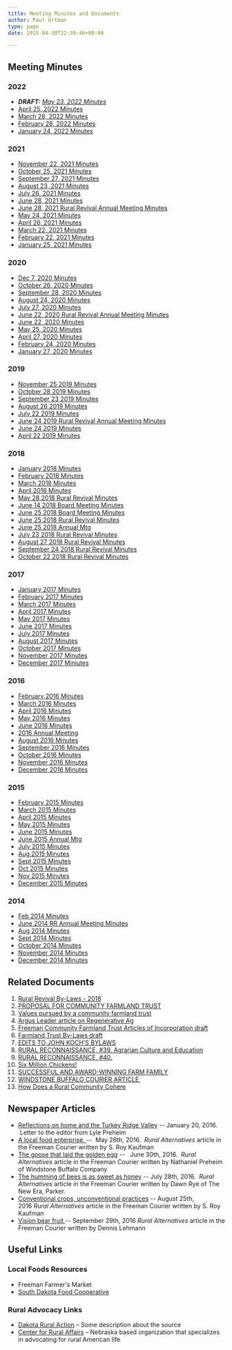 ```yaml
---
title: Meeting Minutes and Documents
author: Paul Ortman
type: page
date: 2015-04-30T22:39:46+00:00

---
```

## Meeting Minutes

### 2022
* _**DRAFT:** [May 23, 2022 Minutes](/2022/may-23-2022-rural-revival-minutes.pdf)_
* [April 25, 2022 Minutes](/2022/april-25-2022-rural-revival-minutes.pdf)
* [March 28, 2022 Minutes](/2022/march-28-2022-rural-revival-minutes.pdf)
* [February 28, 2022 Minutes](/2022/february-28-2022-rural-revival-minutes.pdf)
* [January 24, 2022 Minutes](/2022/january-24-2022-rural-revival-minutes.pdf)

### 2021
* [November 22, 2021 Minutes](/2021/november-22-2021-rural-revival-minutes.pdf)
* [October 25, 2021 Minutes](/2021/october-25-2021-rural-revival-minutes.pdf)
* [September 27, 2021 Minutes](/2021/september-27-2021-rural-revival-minutes.pdf)
* [August 23, 2021 Minutes](/2021/august-23-2021-rural-revival-minutes.pdf)
* [July 26, 2021 Minutes](/2021/july-26-2021-rural-revival-minutes.pdf)
* [June 28, 2021 Minutes](/2021/june-28-2021-rural-revival-minutes.pdf)
* [June 28, 2021 Rural Revival Annual Meeting Minutes](/2021/june-28-2021-rural-revival-annual-meeting-minutes.pdf)
* [May 24, 2021 Minutes](/2021/may-24-2021-rural-revival-minutes.pdf)
* [April 26, 2021 Minutes](/2021/april-26-2021-rural-revival-minutes.pdf)
* [March 22, 2021 Minutes](/2021/march-22-2021-rural-revival-minutes.pdf)
* [February 22, 2021 Minutes](/2021/february-22-2021-rural-revival-minutes.pdf)
* [January 25, 2021 Minutes](/2021/january-25-2021-rural-revival-minutes.pdf)


### 2020

* [Dec 7, 2020 Minutes](/2020/december-7-2020-rural-revival-minutes.pdf)
* [October 26, 2020 Minutes](/2020/october-26-2020-rural-revival-minutes.pdf)
* [September 28, 2020 Minutes](/2020/september-28-2020-rural-revival-minutes.pdf)
* [August 24, 2020 Minutes](/2020/august-24-2020-rural-revival-minutes.pdf)
* [July 27, 2020 Minutes](/2020/july-27-2020-rural-revival-minutes.pdf)
* [June 22, 2020 Rural Revival Annual Meeting Minutes](/2020/june-22-2020-rural-revival-annual-meeting-minutes.pdf)
* [June 22, 2020 Minutes](/2020/june-22-2020-rural-revival-minutes.pdf)
* [May 25, 2020 Minutes](/2020/may-25-2020-rural-revival-minutes.pdf)
* [April 27, 2020 Minutes](/2020/april-27-2020-rural-revival-minutes.pdf)
* [February 24, 2020 Minutes](/2020/february-24-2020-rural-revival-minutes.pdf)
* [January 27, 2020 Minutes](/2020/january-27-2020-rural-revival-minutes.pdf)


### 2019
 
* [November 25 2019 Minutes](/2019/november-25-2019-rural-revival-minutes.pdf)
* [October 28 2019 Minutes](/2019/october-28-2019-rural-revival-minutes.pdf)
* [September 23 2019 Minutes](/2019/september-23-2019-rural-revival-minutes.pdf)
* [August 26 2019 Minutes](/2019/august-26-2019-rural-revival-minutes.pdf)
* [July 22 2019 Minutes](/2019/july-22-2019-rural-revival-minutes.pdf)
* [June 24 2019 Rural Revival Annual Meeting Minutes](/2019/june-24-2019-rural-revival-annual-meeting-minutes.pdf)
* [June 24 2019 Minutes](/2019/june-24-2019-rural-revival-minutes.pdf)
* [April 22 2019 Minutes](/2019/april-22-2019-rural-revival-minutes.pdf)


### 2018

* [January 2018 Minutes][8]
* [February 2018 Minutes][9]
* [March 2018 Minutes][10]
* [April 2018 Minutes][11]
* [May 28 2018 Rural Revival Minutes][12]
* [June 14 2018 Board Meeting Minutes][13]
* [June 25 2018 Board Meeting Minutes][14]
* [June 25 2018 Rural Revival Minutes][15]
* [June 25 2018 Annual Mtg][16]
* [July 23 2018 Rural Revival Minutes][17]
* [August 27 2018 Rural Revival Minutes][18]
* [September 24 2018 Rural Revival Minutes][19]
* [October 22 2018 Rural Revival Minutes][20]

### 2017

* [January 2017 Minutes](/2015/04/170102-Minutes.pdf)
* [February 2017 Minutes](/2017/07/170206-Minutes.pdf)
* [March 2017 Minutes](/2017/07/March-2017-Minutes.pdf)
* [April 2017 Minutes](/2017/07/April-2017-Minutes.pdf)
* [May 2017 Minutes][1]
* [June 2017 Minutes][2]
* [July 2017 Minutes][3]
* [August 2017 Minutes][4]
* [October 2017 Minutes][5]
* [November 2017 Minutes][6]
* [December 2017 Miniutes][7]

### 2016

* [February 2016 Minutes](/2015/04/160201-Minutes.pdf)
* [March 2016 Minutes](/2015/04/160307-Minutes.pdf)
* [April 2016 Minutes](/2015/04/160404-Minutes.pdf)
* [May 2016 Minutes](/2015/04/160502-Minutes.pdf)
* [June 2016 Minutes](/2015/04/160606-Minutes.pdf)
* [2016 Annual Meeting](/2015/04/160606-Annual-Mtg.pdf)
* [August 2016 Minutes](/2015/04/160801-Minutes.pdf)
* [September 2016 Minutes](/2015/04/160905-Minutes.pdf)
* [October 2016 Minutes](/2015/04/161003-Minutes.pdf)
* [November 2016 Minutes](/2015/04/161106-Minutes.pdf)
* [December 2016 Minutes](/2015/04/161205-Minutes.pdf)

### 2015

* [February 2015 Minutes](/2015/04/150202-Minutes.pdf)
* [March 2015 Minutes](/2015/04/150304-Minutes.pdf)
* [April 2015 Minutes](/2015/04/150406-Minutes.pdf)
* [May 2015 Minutes](/2015/04/150504-Minutes.pdf)
* [June 2015 Minutes](/2015/04/150602-Minutes.pdf)
* [June 2015 Annual Mtg](/2015/04/150602-Annual-Mtg.pdf)
* [July 2015 Minutes](/2015/04/150706-Minutes.pdf)
* [Aug 2015 Minutes](/2015/04/150803.pdf)
* [Sept 2015 Minutes](/2015/04/150907.pdf)
* [Oct 2015 Minutes](/2015/04/151005-Minutes.pdf)
* [Nov 2015 Minutes](/2015/04/151102-Minutes.pdf)
* [December 2015 Minutes](/2015/04/151207-Minutes.pdf)

### 2014

* [Feb 2014 Minutes](/2015/04/140203-RR-Meeting-Minutes.pdf)
* [June 2014 RR Annual Meeting Minutes](/2015/04/140602-RR-Annual-Meeting-Minutes1.pdf)
* [Aug 2014 Minutes](/2015/04/140804-Rural-Revival-Minutes.pdf)
* [Sept 2014 Minutes](/2015/04/140901-Minutes1.pdf)
* [October 2014 Minutes](/2015/04/141006-Minutes.pdf)
* [November 2014 Minutes](/2015/04/141103-Minutes.pdf)
* [December 2014 Minutes](/2015/04/141201-Minutes.pdf)

## Related Documents

1)  [Rural Revival By-Laws - 2018](/2018/06/rr-by-laws-june-2018.pdf)
1)  [PROPOSAL FOR COMMUNITY FARMLAND TRUST][21] 
1)  [Values pursued by a community farmland trust][22] 
1)  [Argus Leader article on Regenerative Ag][23]
1)  [Freeman Community Farmland Trust Articles of Incorporation draft][24] 
1)  [Farmland Trust By-Laws draft][25]
1)  [EDITS TO JOHN KOCH&#8217;S BYLAWS][26]
1)  [RURAL RECONNAISSANCE, #39. Agrarian Culture and Education][27]
1)  [RURAL RECONNAISSANCE, #40.][28] 
1)  [Six Million Chickens!][29]
1)  [SUCCESSFUL AND AWARD-WINNING FARM FAMILY][30]
1)  [WINDSTONE BUFFALO COURIER ARTICLE ][31]
1)  [How Does a Rural Community Cohere][32]

## Newspaper Articles

* [Reflections on home and the Turkey Ridge Valley](http://www.freemansd.com/opinion/article_4bf85b80-bf84-11e5-93a2-93b90d767e55.html) -- January 20, 2016.  Letter to the editor from Lyle Preheim
* [A local food enterprise. ](/2015/04/A-local-food-enterprise.pdf) --  May 26th, 2016.  <em>Rural Alternatives </em>article in the Freeman Courier written by S. Roy Kaufman
* [The goose that laid the golden egg](/2015/04/Goose-Golden-Egg.pdf) --   June 30th, 2016.  <em>Rural Alternatives </em>article in the Freeman Courier written by Nathaniel Preheim of Windstone Buffalo Company
* [The humming of bees is as sweet as honey](/2015/04/The-humming-of-bees-is-as-sweet-as-honey.pdf) -- July 28th, 2016.  <em>Rural Alternatives </em>article in the Freeman Courier written by Dawn Rye of The New Era, Parker.
* [Conventional crops, unconventional practices](/2015/04/Conventional-crops-unconventional-practices.pdf) -- August 25th, 2016 <em>Rural Alternatives </em>article in the Freeman Courier written by S. Roy Kaufman
* [Vision bear fruit ](/2015/04/Vison-Bears-Fruit.pdf) -- September 29th, 2016 <em>Rural Alternatives </em>article in the Freeman Courier written by Dennis Lehmann

## Useful Links

### Local Foods Resources

* Freeman Farmer's Market
* [South Dakota Food Cooperative][33]

### Rural Advocacy Links

* [Dakota Rural Action][34] &#8211; Some description about the source
* [Center for Rural Affairs][35] &#8211; Nebraska based organization that specializes in advocating for rural American life


 [1]: /2018/03/May-2017-Minutes.pdf
 [2]: /2018/03/June-2017-Minutes.pdf
 [3]: /2018/03/July-2017-Minutes.pdf
 [4]: /2018/03/August-2017-Minutes.pdf
 [5]: /2018/03/October-2017-Minutes.pdf
 [6]: /2018/03/November-2017-Minutes.pdf
 [7]: /2018/03/December-2017-Miniutes.pdf
 [8]: /2018/03/January-2018-Minutes.pdf
 [9]: /2018/03/February-2018-Minutes-1.pdf
 [10]: /2018/12/March-2018-Minutes.pdf
 [11]: /2018/12/April-2018-Minutes.pdf
 [12]: /2018/12/May-28-2018-Rural-Revival-Minutes-.pdf
 [13]: /2018/12/June-14-2018-Board-Meeting-Minutes.pdf
 [14]: /2018/12/June-25-2018-Board-Meeting-Minutes.pdf
 [15]: /2018/12/June-25-2018-Rural-Revival-Minutes-.pdf
 [16]: /2018/12/June-25-2018-Annual-Mtg.pdf
 [17]: /2018/12/July-23-2018-Rural-Revival-Minutes-.pdf
 [18]: /2018/12/August-27-2018-Rural-Revival-Minutes-.pdf
 [19]: /2018/12/September-24-2018-Rural-Revival-Minutes-.pdf
 [20]: /2018/12/October-22-2018-Rural-Revival-Minutes-.pdf
 [21]: /2019/01/PROPOSAL-FOR-COMMUNITY-FARMLAND-TRUST.pdf
 [22]: /2019/01/VALUES-PURSUED-BY-A-COMMUNITY-FARMLAND-TRUST.pdf
 [23]: /2019/01/Argus-Leader-article-on-Regenerative-Ag.pdf
 [24]: /2019/01/Freeman-Community-Farmland-Trust-Articles-of-Incorporation-draft.pdf
 [25]: /2019/01/Farmland-Trust-By-Laws-draft.pdf
 [26]: /2019/01/EDITS-TO-JOHN-KOCHS-BYLAWS.pdf
 [27]: /2015/04/RURAL-RECONNAISSANCE-39.-Agrarian-Culture-and-Education1.pdf
 [28]: /2015/04/RURAL-RECONNAISSANCE-40.-How-Does-a-Rural-Community-Cohere.docx
 [29]: /2015/04/SIX-MILLION-CHICKENS.pdf
 [30]: /2015/04/SUCCESSFUL-AND-AWARD-WINNING-FARM-FAMILY.pdf
 [31]: http://www.wsbuffalo.com/uploads/4/3/5/6/43562113/publication.pdf "WINDSTONE BUFFALO COURIER ARTICLE"
 [32]: /2015/04/RURAL-RECONNAISSANCE-40.-How-Does-a-Rural-Community-Cohere1.docx
 [33]: http://sdlocalfood.org/shop/
 [34]: http://dakotarural.org/
 [35]: http://www.cfra.org/

